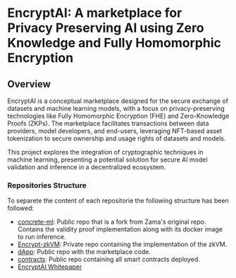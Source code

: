 # EncryptAI: A marketplace for Privacy Preserving AI using Zero Knowledge and Fully Homomorphic Encryption

## Overview
EncryptAI is a conceptual marketplace designed for the secure exchange of datasets and machine learning models, with a focus on privacy-preserving technologies like Fully Homomorphic Encryption (FHE) and Zero-Knowledge Proofs (ZKPs). The marketplace facilitates transactions between data providers, model developers, and end-users, leveraging NFT-based asset tokenization to secure ownership and usage rights of datasets and models.

This project explores the integration of cryptographic techniques in machine learning, presenting a potential solution for secure AI model validation and inference in a decentralized ecosystem. 

### Repositories Structure

To separete the content of each repositorie the following structure has been followed:

- [concrete-ml](https://github.com/EncryptAI-Protocol/concrete-ml): Public repo that is a fork from Zama's original repo. Contains the validity proof implementation along with its docker image to run inference.
- [Encrypt-zkVM](https://github.com/EncryptAI-Protocol/Encrypt-zkVM): Private repo containing the implementation of the zkVM.
- [dApp](https://github.com/EncryptAI-Protocol/dApp): Public repo with the marketplace code.
- [contracts](https://github.com/EncryptAI-Protocol/contracts/tree/main): Public repo containing all smart contracts deployed.
- [EncryptAI Whitepaper](https://github.com/EncryptAI-Protocol/.github/blob/main/EncryptAI_Whitepaper_vFinal.pdf)


